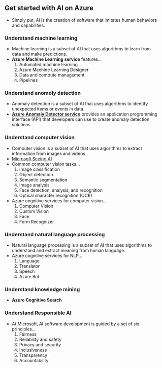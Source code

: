 ## Get started with AI on Azure
- Simply put, AI is the creation of software that imitates human behaviors and capabilities.
### Understand machine learning
- Machine learning is a subset of AI that uses algorithms to learn from data and make predictions.
- **Azure Machine Learning service** features...
    1. Automated machine learning
    1. Azure Machine Learning Designer
    1. Data and compute management
    1. Pipelines
### Understand anomoly detection
- Anomaly detection is a subset of AI that uses algorithms to identify unexpected items or events in data.
- **[Azure Anomaly Detector service](https://azure.microsoft.com/en-gb/products/cognitive-services/anomaly-detector/)** provides an application programming interface (API) that developers can use to create anomaly detection solutions.
### Understand computer vision
- Computer vision is a subset of AI that uses algorithms to extract information from images and videos.
- [Microsoft Seeing AI](https://www.microsoft.com/en-us/ai/seeing-ai?rtc=1)
- Common computer vision tasks...
    1. Image classification
    1. Object detection
    1. Semantic segmentation
    1. Image analysis
    1. Face detection, analysis, and recognition
    1. Optical character recognition (OCR)
- Azure cognitive services for computer vision...
    1. Computer Vision
    1. Custom Vision
    1. Face
    1. Form Recognizer
### Understand natural language processing
- Natural language processing is a subset of AI that uses algorithms to understand and extract meaning from human language.
- Azure cognitive services for NLP...
    1. Language
    1. Translator
    1. Speech
    1. Azure Bot
### Understand knowledge mining
 - **Azure Cognitive Search**
### Understand Responsible AI
- At Microsoft, AI software development is guided by a set of six principles...
    1. Fairness
    1. Reliability and safety
    1. Privacy and security
    1. Inclusiveness
    1. Transparency
    1. Accountability
